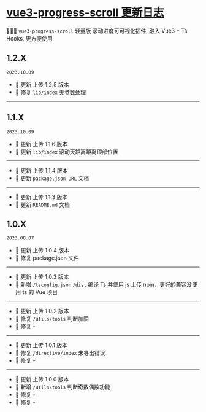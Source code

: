 # <a href="https://github.com/huozaifenlangli/vue3-progress-scroll--NPM" target="_blank">vue3-progress-scroll 更新日志</a>

🎉🎉🤖 `vue3-progress-scroll` 轻量版 滚动进度可可视化插件, 融入 Vue3 + Ts Hooks, 更方便使用

## 1.2.X

`2023.10.09`

- 🌟 更新 上传 1.2.5 版本
- 🎉 修复 `lib/index` 无参数处理

---

## 1.1.X

`2023.10.09`

- 🌟 更新 上传 1.1.6 版本
- 🎉 更新 `lib/index` 滚动天距离距离顶部位置

---

- 🌟 更新 上传 1.1.4 版本
- 🎉 更新 `package.json URL` 文档

---

- 🌟 更新 上传 1.1.3 版本
- 🌟 更新 `README.md` 文档

## 1.0.X

`2023.08.07`

- 🌟 更新 上传 1.0.4 版本
- 🐞 修复 package.json 文件

---

- 🌟 更新 上传 1.0.3 版本
- 🎉 新增 `/tsconfig.json` `/dist` 编译 Ts 并使用 js 上传 npm，更好的兼容没使用 ts 的 Vue 项目

---

- 🌟 更新 上传 1.0.2 版本
- 🐞 修复 `/utils/tools` 判断加固
- 🐞 修复 -

---

- 🌟 更新 上传 1.0.1 版本
- 🐞 修复 `/directive/index` 未导出错误
- 🐞 修复 -

---

- 🌟 更新 上传 1.0.0 版本
- 🎉 新增 `/utils/tools` 判断奇数偶数功能
- 🐞 修复 -
- 🐞 修复 -
